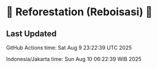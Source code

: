 
# 🌳 Reforestation (Reboisasi) 🌲

## Last Updated

GitHub Actions time: Sat Aug  9 23:22:39 UTC 2025

Indonesia/Jakarta time: Sun Aug 10 06:22:39 WIB 2025
